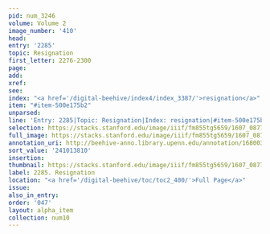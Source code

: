 ```yaml
---
pid: num_3246
volume: Volume 2
image_number: '410'
head:
entry: '2285'
topic: Resignation
first_letter: 2276-2300
page:
add:
xref:
see:
index: "<a href='/digital-beehive/index4/index_3387/'>resignation</a>"
item: "#item-500e175b2"
unparsed:
line: 'Entry: 2285|Topic: Resignation|Index: resignation|#item-500e175b2'
selection: https://stacks.stanford.edu/image/iiif/fm855tg5659/1607_0877/802,3810,2831,914/full/0/default.jpg
full_image: https://stacks.stanford.edu/image/iiif/fm855tg5659/1607_0877/full/full/0/default.jpg
annotation_uri: http://beehive-anno.library.upenn.edu/annotation/1680036743206
sort_value: '241013810'
insertion:
thumbnail: https://stacks.stanford.edu/image/iiif/fm855tg5659/1607_0877/802,3810,600,180/250,/0/default.jpg
label: 2285. Resignation
location: "<a href='/digital-beehive/toc/toc2_400/'>Full Page</a>"
issue:
also_in_entry:
order: '047'
layout: alpha_item
collection: num10
---
```

